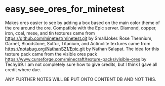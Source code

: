 # easy_see_ores_for_minetest
Makes ores easier to see by adding a box based on the main color theme of the ore around the ore. Compatible with the Epic server.
Diamond, copper, iron, coal, mese, and tin textures came from https://github.com/minetest/minetest.git by SmallJoker.
Rose Thennium, Garnet, Bloodstone, Sulfur, Titanium, and Actinolite textures came from https://notabug.org/NathanS21/Epic.git by Nathan Salapat.
The idea for this texture pack came from the visible ores pack https://www.curseforge.com/minecraft/texture-packs/visible-ores by Techy69.
I am not completely sure how to give credits, but I think I gave all credit where due.


ANY FURTHER NOTES WILL BE PUT ONTO CONTENT DB AND NOT THIS.
